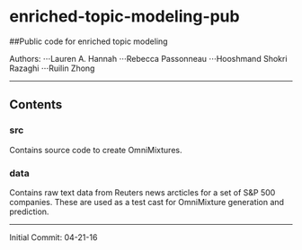 enriched-topic-modeling-pub
===========================

##Public code for enriched topic modeling


Authors:
⋅⋅⋅Lauren A. Hannah
⋅⋅⋅Rebecca Passonneau
⋅⋅⋅Hooshmand Shokri Razaghi
⋅⋅⋅Ruilin Zhong

---------------------------------------

## Contents

### src

Contains source code to create OmniMixtures.

### data

Contains raw text data from Reuters news arcticles for a set of S&P 500 companies. These are used as a test cast for OmniMixture generation and prediction.

---------------------------------------

Initial Commit: 04-21-16
